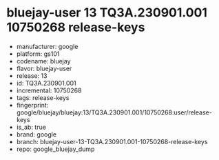 # bluejay-user 13 TQ3A.230901.001 10750268 release-keys
- manufacturer: google
- platform: gs101
- codename: bluejay
- flavor: bluejay-user
- release: 13
- id: TQ3A.230901.001
- incremental: 10750268
- tags: release-keys
- fingerprint: google/bluejay/bluejay:13/TQ3A.230901.001/10750268:user/release-keys
- is_ab: true
- brand: google
- branch: bluejay-user-13-TQ3A.230901.001-10750268-release-keys
- repo: google_bluejay_dump
